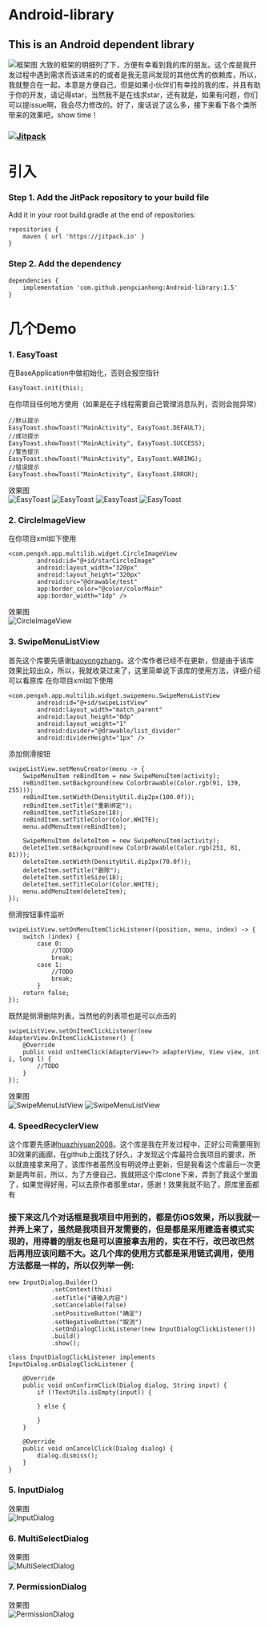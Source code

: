 # Android-library
This is an Android dependent library
------
![框架图](https://github.com/pengxianhong/Android-library/blob/master/demoImage/androidlib.png)
大致的框架的明细列了下，方便有幸看到我的库的朋友。这个库是我开发过程中遇到需求而该进来的的或者是我无意间发现的其他优秀的依赖库，所以，我就整合在一起，本意是方便自己，但是如果小伙伴们有幸找的我的库，并且有助于你的开发，请记得star，当然我不是在线求star，还有就是，如果有问题，你们可以提issue啊，我会尽力修改的。好了，废话说了这么多，接下来看下各个类所带来的效果吧，show time！
### [![Jitpack](https://jitpack.io/v/pengxianhong/Android-library.svg)](https://jitpack.io/#pengxianhong/Android-library)
# 引入
### Step 1. Add the JitPack repository to your build file
Add it in your root build.gradle at the end of repositories:
```
repositories {
    maven { url 'https://jitpack.io' }
}
```
### Step 2. Add the dependency
```
dependencies {
    implementation 'com.github.pengxianhong:Android-library:1.5'
}
```
# 几个Demo
### 1. EasyToast
在BaseApplication中做初始化，否则会报空指针
```
EasyToast.init(this);
```
在你项目任何地方使用（如果是在子线程需要自己管理消息队列，否则会抛异常）
```
//默认提示
EasyToast.showToast("MainActivity", EasyToast.DEFAULT);
//成功提示
EasyToast.showToast("MainActivity", EasyToast.SUCCESS);
//警告提示
EasyToast.showToast("MainActivity", EasyToast.WARING);
//错误提示
EasyToast.showToast("MainActivity", EasyToast.ERROR);
```
效果图  
![EasyToast](https://github.com/pengxianhong/Android-library/blob/master/demoImage/toast_0.jpg)
![EasyToast](https://github.com/pengxianhong/Android-library/blob/master/demoImage/toast_1.jpg)
![EasyToast](https://github.com/pengxianhong/Android-library/blob/master/demoImage/toast_2.jpg)
![EasyToast](https://github.com/pengxianhong/Android-library/blob/master/demoImage/toast_3.jpg)
### 2. CircleImageView
在你项目xml如下使用
```
<com.pengxh.app.multilib.widget.CircleImageView
        android:id="@+id/starCircleImage"
        android:layout_width="320px"
        android:layout_height="320px"
        android:src="@drawable/test"
        app:border_color="@color/colorMain"
        app:border_width="1dp" />
```
效果图  
![CircleImageView](https://github.com/pengxianhong/Android-library/blob/master/demoImage/circleImage.jpg)
### 3. SwipeMenuListView
首先这个库要先感谢[baoyongzhang](https://github.com/baoyongzhang/SwipeMenuListView)。这个库作者已经不在更新，但是由于该库效果比较出众，所以，我就收录过来了，这里简单说下该库的使用方法，详细介绍可以看原库
在你项目xml如下使用
```
<com.pengxh.app.multilib.widget.swipemenu.SwipeMenuListView
        android:id="@+id/swipeListView"
        android:layout_width="match_parent"
        android:layout_height="0dp"
        android:layout_weight="1"
        android:divider="@drawable/list_divider"
        android:dividerHeight="1px" />
```
添加侧滑按钮
```
swipeListView.setMenuCreator(menu -> {
    SwipeMenuItem reBindItem = new SwipeMenuItem(activity);
    reBindItem.setBackground(new ColorDrawable(Color.rgb(91, 139, 255)));
    reBindItem.setWidth(DensityUtil.dip2px(100.0f));
    reBindItem.setTitle("重新绑定");
    reBindItem.setTitleSize(18);
    reBindItem.setTitleColor(Color.WHITE);
    menu.addMenuItem(reBindItem);

    SwipeMenuItem deleteItem = new SwipeMenuItem(activity);
    deleteItem.setBackground(new ColorDrawable(Color.rgb(251, 81, 81)));
    deleteItem.setWidth(DensityUtil.dip2px(70.0f));
    deleteItem.setTitle("删除");
    deleteItem.setTitleSize(18);
    deleteItem.setTitleColor(Color.WHITE);
    menu.addMenuItem(deleteItem);
});
```
侧滑按钮事件监听
```
swipeListView.setOnMenuItemClickListener((position, menu, index) -> {
    switch (index) {
        case 0:
            //TODO
            break;
        case 1:
            //TODO
            break;
        }
    return false;
});
```
既然是侧滑删除列表，当然他的列表项也是可以点击的
```
swipeListView.setOnItemClickListener(new AdapterView.OnItemClickListener() {
    @Override
    public void onItemClick(AdapterView<?> adapterView, View view, int i, long l) {
        //TODO
    }
});
```
效果图  
![SwipeMenuListView](https://github.com/pengxianhong/Android-library/blob/master/demoImage/swipeListView_0.jpg)
![SwipeMenuListView](https://github.com/pengxianhong/Android-library/blob/master/demoImage/swipeListView_1.jpg)
### 4. SpeedRecyclerView
这个库要先感谢[huazhiyuan2008](https://github.com/huazhiyuan2008/RecyclerViewCardGallery)。这个库是我在开发过程中，正好公司需要用到3D效果的画廊，在github上面找了好久，才发现这个库最符合我项目的要求，所以就直接拿来用了，该库作者虽然没有明说停止更新，但是我看这个库最后一次更新是两年前，所以，为了方便自己，我就把这个库clone下来，弄到了我这个里面了，如果觉得好用，可以去原作者那里star，感谢！效果我就不贴了，原库里面都有

### 接下来这几个对话框是我项目中用到的，都是仿iOS效果，所以我就一并弄上来了，虽然是我项目开发需要的，但是都是采用建造者模式实现的，用得着的朋友也是可以直接拿去用的，实在不行，改巴改巴然后再用应该问题不大。这几个库的使用方式都是采用链式调用，使用方法都是一样的，所以仅列举一例:
```
new InputDialog.Builder()
            .setContext(this)
            .setTitle("请输入内容")
            .setCancelable(false)
            .setPositiveButton("确定")
            .setNegativeButton("取消")
            .setOnDialogClickListener(new InputDialogClickListener())
            .build()
            .show();
```
```
class InputDialogClickListener implements InputDialog.onDialogClickListener {

    @Override
    public void onConfirmClick(Dialog dialog, String input) {
        if (!TextUtils.isEmpty(input)) {

        } else {

        }
    }

    @Override
    public void onCancelClick(Dialog dialog) {
        dialog.dismiss();
    }
}
```

### 5. InputDialog
效果图  
![InputDialog](https://github.com/pengxianhong/Android-library/blob/master/demoImage/inputDialog.jpg)

### 6. MultiSelectDialog
效果图  
![MultiSelectDialog](https://github.com/pengxianhong/Android-library/blob/master/demoImage/multiSelectDialog.jpg)

### 7. PermissionDialog
效果图  
![PermissionDialog](https://github.com/pengxianhong/Android-library/blob/master/demoImage/permissionDialog.jpg)
